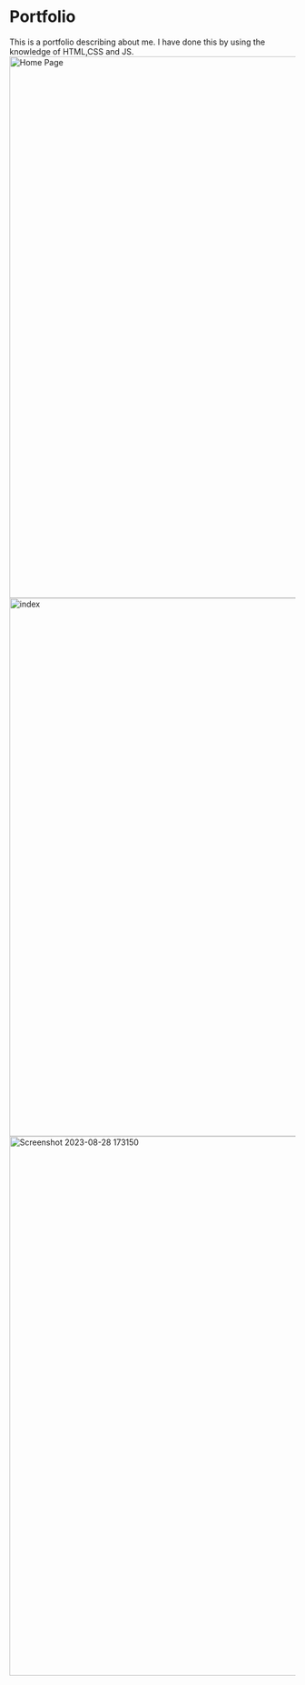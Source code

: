 # Portfolio
This is a portfolio describing about me.
I have done this by using the knowledge of HTML,CSS and JS.
<img width="953" alt="Home Page" src="https://github.com/sowmya569/Portfolio/assets/130414802/57cdabd8-f9cf-4383-ab81-9da6c0899f22">
<img width="947" alt="index" src="https://github.com/sowmya569/Portfolio/assets/130414802/9f31857e-6e43-4142-87d1-4351956b9c47">
<img width="949" alt="Screenshot 2023-08-28 173150" src="https://github.com/sowmya569/Portfolio/assets/130414802/be96748f-0b67-496b-823c-5ecc2b185e90">
